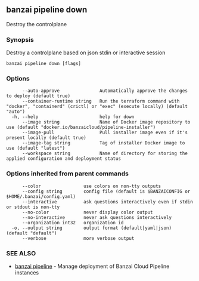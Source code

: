 ## banzai pipeline down

Destroy the controlplane

### Synopsis

Destroy a controlplane based on json stdin or interactive session

```
banzai pipeline down [flags]
```

### Options

```
      --auto-approve               Automatically approve the changes to deploy (default true)
      --container-runtime string   Run the terraform command with "docker", "containerd" (crictl) or "exec" (execute locally) (default "auto")
  -h, --help                       help for down
      --image string               Name of Docker image repository to use (default "docker.io/banzaicloud/pipeline-installer")
      --image-pull                 Pull installer image even if it's present locally (default true)
      --image-tag string           Tag of installer Docker image to use (default "latest")
      --workspace string           Name of directory for storing the applied configuration and deployment status
```

### Options inherited from parent commands

```
      --color                use colors on non-tty outputs
      --config string        config file (default is $BANZAICONFIG or $HOME/.banzai/config.yaml)
      --interactive          ask questions interactively even if stdin or stdout is non-tty
      --no-color             never display color output
      --no-interactive       never ask questions interactively
      --organization int32   organization id
  -o, --output string        output format (default|yaml|json) (default "default")
      --verbose              more verbose output
```

### SEE ALSO

* [banzai pipeline](banzai_pipeline.md)	 - Manage deployment of Banzai Cloud Pipeline instances


